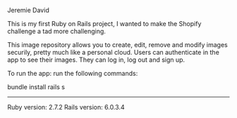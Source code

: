 Jeremie David

This is my first Ruby on Rails project, I wanted to make the Shopify challenge a tad more challenging.

This image repository allows you to create, edit, remove and modify images securily, pretty much like a personal cloud. 
Users can authenticate in the app to see their images. They can log in, log out and sign up.

To run the app:
run the following commands:

bundle install
rails s


_______________________

Ruby version: 2.7.2
Rails version: 6.0.3.4
